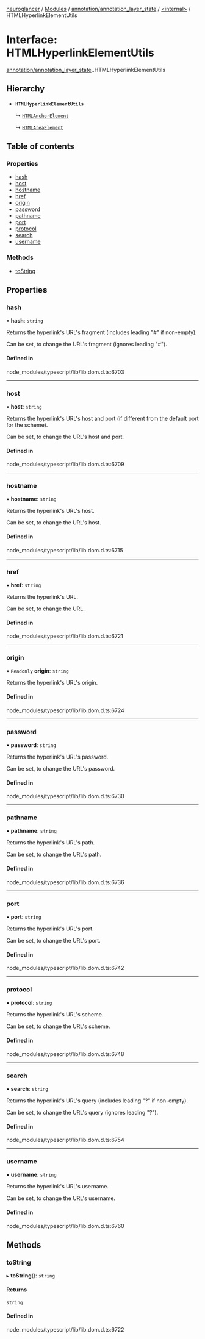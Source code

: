 [neuroglancer](../README.md) / [Modules](../modules.md) / [annotation/annotation\_layer\_state](../modules/annotation_annotation_layer_state.md) / [<internal\>](../modules/annotation_annotation_layer_state._internal_.md) / HTMLHyperlinkElementUtils

# Interface: HTMLHyperlinkElementUtils

[annotation/annotation_layer_state](../modules/annotation_annotation_layer_state.md).[<internal>](../modules/annotation_annotation_layer_state._internal_.md).HTMLHyperlinkElementUtils

## Hierarchy

- **`HTMLHyperlinkElementUtils`**

  ↳ [`HTMLAnchorElement`](annotation_annotation_layer_state._internal_.HTMLAnchorElement.md)

  ↳ [`HTMLAreaElement`](annotation_annotation_layer_state._internal_.HTMLAreaElement.md)

## Table of contents

### Properties

- [hash](annotation_annotation_layer_state._internal_.HTMLHyperlinkElementUtils.md#hash)
- [host](annotation_annotation_layer_state._internal_.HTMLHyperlinkElementUtils.md#host)
- [hostname](annotation_annotation_layer_state._internal_.HTMLHyperlinkElementUtils.md#hostname)
- [href](annotation_annotation_layer_state._internal_.HTMLHyperlinkElementUtils.md#href)
- [origin](annotation_annotation_layer_state._internal_.HTMLHyperlinkElementUtils.md#origin)
- [password](annotation_annotation_layer_state._internal_.HTMLHyperlinkElementUtils.md#password)
- [pathname](annotation_annotation_layer_state._internal_.HTMLHyperlinkElementUtils.md#pathname)
- [port](annotation_annotation_layer_state._internal_.HTMLHyperlinkElementUtils.md#port)
- [protocol](annotation_annotation_layer_state._internal_.HTMLHyperlinkElementUtils.md#protocol)
- [search](annotation_annotation_layer_state._internal_.HTMLHyperlinkElementUtils.md#search)
- [username](annotation_annotation_layer_state._internal_.HTMLHyperlinkElementUtils.md#username)

### Methods

- [toString](annotation_annotation_layer_state._internal_.HTMLHyperlinkElementUtils.md#tostring)

## Properties

### hash

• **hash**: `string`

Returns the hyperlink's URL's fragment (includes leading "#" if non-empty).

Can be set, to change the URL's fragment (ignores leading "#").

#### Defined in

node_modules/typescript/lib/lib.dom.d.ts:6703

___

### host

• **host**: `string`

Returns the hyperlink's URL's host and port (if different from the default port for the scheme).

Can be set, to change the URL's host and port.

#### Defined in

node_modules/typescript/lib/lib.dom.d.ts:6709

___

### hostname

• **hostname**: `string`

Returns the hyperlink's URL's host.

Can be set, to change the URL's host.

#### Defined in

node_modules/typescript/lib/lib.dom.d.ts:6715

___

### href

• **href**: `string`

Returns the hyperlink's URL.

Can be set, to change the URL.

#### Defined in

node_modules/typescript/lib/lib.dom.d.ts:6721

___

### origin

• `Readonly` **origin**: `string`

Returns the hyperlink's URL's origin.

#### Defined in

node_modules/typescript/lib/lib.dom.d.ts:6724

___

### password

• **password**: `string`

Returns the hyperlink's URL's password.

Can be set, to change the URL's password.

#### Defined in

node_modules/typescript/lib/lib.dom.d.ts:6730

___

### pathname

• **pathname**: `string`

Returns the hyperlink's URL's path.

Can be set, to change the URL's path.

#### Defined in

node_modules/typescript/lib/lib.dom.d.ts:6736

___

### port

• **port**: `string`

Returns the hyperlink's URL's port.

Can be set, to change the URL's port.

#### Defined in

node_modules/typescript/lib/lib.dom.d.ts:6742

___

### protocol

• **protocol**: `string`

Returns the hyperlink's URL's scheme.

Can be set, to change the URL's scheme.

#### Defined in

node_modules/typescript/lib/lib.dom.d.ts:6748

___

### search

• **search**: `string`

Returns the hyperlink's URL's query (includes leading "?" if non-empty).

Can be set, to change the URL's query (ignores leading "?").

#### Defined in

node_modules/typescript/lib/lib.dom.d.ts:6754

___

### username

• **username**: `string`

Returns the hyperlink's URL's username.

Can be set, to change the URL's username.

#### Defined in

node_modules/typescript/lib/lib.dom.d.ts:6760

## Methods

### toString

▸ **toString**(): `string`

#### Returns

`string`

#### Defined in

node_modules/typescript/lib/lib.dom.d.ts:6722
